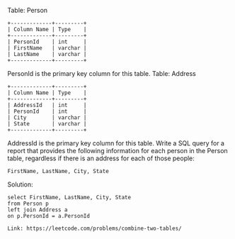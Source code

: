 Table: Person
```
+-------------+---------+
| Column Name | Type    |
+-------------+---------+
| PersonId    | int     |
| FirstName   | varchar |
| LastName    | varchar |
+-------------+---------+
```
PersonId is the primary key column for this table.
Table: Address
```
+-------------+---------+
| Column Name | Type    |
+-------------+---------+
| AddressId   | int     |
| PersonId    | int     |
| City        | varchar |
| State       | varchar |
+-------------+---------+
```
AddressId is the primary key column for this table.
Write a SQL query for a report that provides the following information for each person in the Person table, regardless if there is an address for each of those people:
```
FirstName, LastName, City, State
```
Solution:
```
select FirstName, LastName, City, State
from Person p
left join Address a
on p.PersonId = a.PersonId
```
```
Link: https://leetcode.com/problems/combine-two-tables/
```
